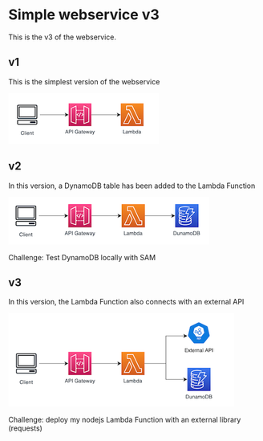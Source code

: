 # Simple webservice v3

This is the v3 of the webservice.

## v1

This is the simplest version of the webservice

![simple-webservice-v1](../v1-simple/simple-webservice-v1.png)

## v2

In this version, a DynamoDB table has been added to the Lambda Function

![simple-webservice-v2](../v2-dynamodb/simple-webservice-v2.png)

Challenge: Test DynamoDB locally with SAM

## v3

In this version, the Lambda Function also connects with an external API

![simple-webservice-v3](simple-webservice-v3.png)

Challenge: deploy my nodejs Lambda Function with an external library (requests)
